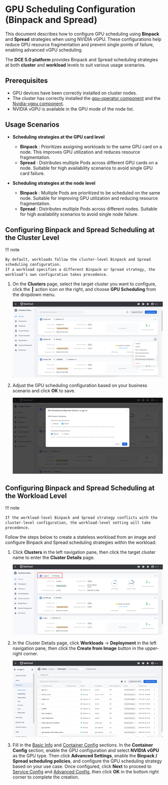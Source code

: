 # GPU Scheduling Configuration (Binpack and Spread)

This document describes how to configure GPU scheduling using **Binpack** and **Spread** strategies when using NVIDIA vGPU. These configurations help reduce GPU resource fragmentation and prevent single points of failure, enabling advanced vGPU scheduling.

The **DCE 5.0 platform** provides Binpack and Spread scheduling strategies at both **cluster** and **workload** levels to suit various usage scenarios.

## Prerequisites

* GPU devices have been correctly installed on cluster nodes.
* The cluster has correctly installed the [gpu-operator component](./nvidia/install_nvidia_driver_of_operator.md) and the [Nvidia-vgpu component](./nvidia/vgpu/vgpu_addon.md).
* NVIDIA vGPU is available in the GPU mode of the node list.

## Usage Scenarios

* **Scheduling strategies at the GPU card level**

    * **Binpack** : Prioritizes assigning workloads to the same GPU card on a node. This improves GPU utilization and reduces resource fragmentation.
    * **Spread** : Distributes multiple Pods across different GPU cards on a node. Suitable for high availability scenarios to avoid single GPU card failure.

* **Scheduling strategies at the node level**

    * **Binpack** : Multiple Pods are prioritized to be scheduled on the same node. Suitable for improving GPU utilization and reducing resource fragmentation.
    * **Spread** : Distributes multiple Pods across different nodes. Suitable for high availability scenarios to avoid single node failure.

## Configuring Binpack and Spread Scheduling at the Cluster Level

!!! note

    By default, workloads follow the cluster-level Binpack and Spread scheduling configuration.  
    If a workload specifies a different Binpack or Spread strategy, the workload’s own configuration takes precedence.

1. On the **Clusters** page, select the target cluster you want to configure, click the **┇** action icon on the right, and choose **GPU Scheduling** from the dropdown menu.

    ![Cluster List](images/gpu-scheduler-clusterlist.png)

2. Adjust the GPU scheduling configuration based on your business scenario and click **OK** to save.

    ![Binpack Configuration](images/gpu-scheduler-clusterrule.png)

## Configuring Binpack and Spread Scheduling at the Workload Level

!!! note

    If the workload-level Binpack and Spread strategy conflicts with the cluster-level configuration, the workload-level setting will take precedence.

Follow the steps below to create a stateless workload from an image and configure Binpack and Spread scheduling strategies within the workload:

1. Click **Clusters** in the left navigation pane, then click the target cluster name to enter the **Cluster Details** page.

    ![Cluster List](images/clusterlist1.png)

2. In the Cluster Details page, click **Workloads** -> **Deployment** in the left navigation pane, then click the **Create from Image** button in the upper-right corner.

    ![Create Workload](images/gpu-createdeploy.png)

3. Fill in the [Basic Info](../workloads/create-deployment.md#_3) and [Container Config](../workloads/create-deployment.md#_4) sections.
   In the **Container Config** section, enable the GPU configuration and select **NVIDIA vGPU** as the GPU type.
   Then click **Advanced Settings**, enable the **Binpack / Spread scheduling policies**, and configure the GPU scheduling strategy based on your use case.
   Once configured, click **Next** to proceed to [Service Config](../workloads/create-deployment.md#_5) and [Advanced Config](../workloads/create-deployment.md#_6), then click **OK** in the bottom right corner to complete the creation.

    <!-- ![Configure Binpack](images/gpu-deploybipack.png) -->
